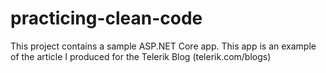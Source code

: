 # practicing-clean-code
This project contains a sample ASP.NET Core app. This app is an example of the article I produced for the Telerik Blog (telerik.com/blogs)
